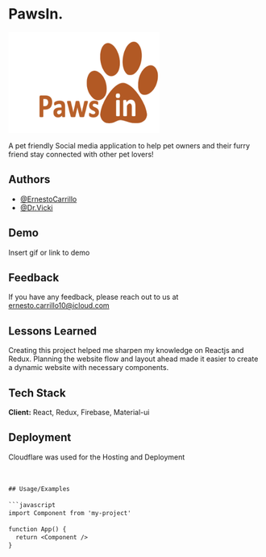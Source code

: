 
# PawsIn.
<img src="./public/paws-in.png" width="300" height="200"/>

A pet friendly Social media application to help pet owners and their furry friend stay connected with other pet lovers!


## Authors

- [@ErnestoCarrillo](https://github.com/Ernie0921/PawsIn)
- [@Dr.Vicki]()
  
    
## Demo

Insert gif or link to demo

 
  
## Feedback

If you have any feedback, please reach out to us at ernesto.carrillo10@icloud.com

  
## Lessons Learned

Creating this project helped me sharpen my knowledge on Reactjs and Redux. Planning the website flow and layout ahead made it easier to create a dynamic website with necessary components.

  
## Tech Stack

**Client:** React, Redux, Firebase, Material-ui


  
## Deployment

Cloudflare was used for the Hosting and Deployment
```

  
## Usage/Examples

```javascript
import Component from 'my-project'

function App() {
  return <Component />
}
```
